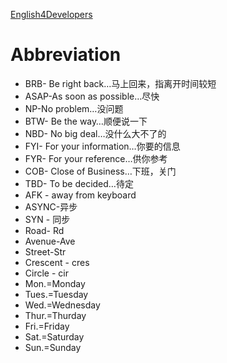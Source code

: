 [English4Developers](https://github.com/eleduck/English4Developers.git)

# Abbreviation

- BRB- Be right back…马上回来，指离开时间较短
- ASAP-As soon as possible…尽快
- NP-No problem…没问题
- BTW- Be the way…顺便说一下
- NBD- No big deal…没什么大不了的
- FYI- For your information…你要的信息
- FYR- For your reference…供你参考
- COB- Close of Business…下班，关门
- TBD- To be decided…待定
- AFK - away from keyboard
- ASYNC-异步
- SYN - 同步
- Road- Rd
- Avenue-Ave
- Street-Str
- Crescent - cres
- Circle - cir
- Mon.=Monday
- Tues.=Tuesday
- Wed.=Wednesday
- Thur.=Thurday
- Fri.=Friday
- Sat.=Saturday 
- Sun.=Sunday
